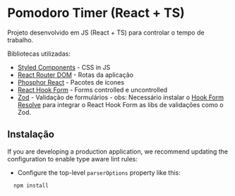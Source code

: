 # Pomodoro Timer (React + TS)

Projeto desenvolvido em JS (React + TS) para controlar o tempo de trabalho.

Bibliotecas utilizadas:

- [Styled Components](https://styled-components.com/docs) - CSS in JS
- [React Router DOM](https://reactrouter.com/en/main) - Rotas da aplicação
- [Phosphor React](https://phosphoricons.com/) - Pacotes de ícones
- [React Hook Form](https://react-hook-form.com/) - Forms controlled e uncontrolled
- [Zod](https://github.com/colinhacks/zod) - Validação de formulários - obs: Necessário instalar o [Hook Form Resolve](https://www.npmjs.com/package/@hookform/resolvers) para integrar o React Hook Form as libs de validações como o Zod.


## Instalação

If you are developing a production application, we recommend updating the configuration to enable type aware lint rules:

- Configure the top-level `parserOptions` property like this:

```js 
  npm install
```